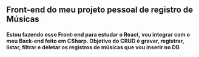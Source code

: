 ## Front-end do meu projeto pessoal de registro de Músicas

#### Estou fazendo esse Front-end para estudar o React, vou integrar com o meu Back-end feito em CSharp. Objetivo do CRUD é gravar, registrar, listar, filtrar e deletar os registros de músicas que vou inserir no DB